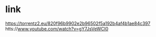 # link
https://torrentz2.eu/820f96b9902e2b96502f5a192b4af4b1ae84c397
htts://www.youtube.com/watch?v=gY7JsVeWCI0
